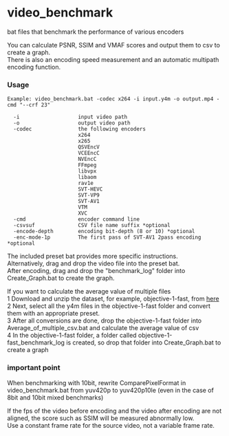 # video_benchmark
bat files that benchmark the performance of various encoders

You can calculate PSNR, SSIM and VMAF scores and output them to csv to create a graph.  
There is also an encoding speed measurement and an automatic multipath encoding function.  

### Usage

```console
Example: video_benchmark.bat -codec x264 -i input.y4m -o output.mp4 -cmd "--crf 23"

  -i                   input video path
  -o                   output video path
  -codec               the following encoders
                       x264
                       x265
                       QSVEncV
                       VCEEncC
                       NVEncC
                       FFmpeg
                       libvpx
                       libaom
                       rav1e
                       SVT-HEVC
                       SVT-VP9
                       SVT-AV1
                       VTM
                       XVC
  -cmd                 encoder command line
  -csvsuf              CSV file name suffix *optional
  -encode-depth        encoding bit-depth (8 or 10) *optional
  -enc-mode-1p         The first pass of SVT-AV1 2pass encoding *optional
```
The included preset bat provides more specific instructions.  
Alternatively, drag and drop the video file into the preset bat.  
After encoding, drag and drop the "benchmark_log" folder into Create_Graph.bat to create the graph.  

If you want to calculate the average value of multiple files  
1 Download and unzip the dataset, for example, objective-1-fast, from [here](https://media.xiph.org/video/derf/)  
2 Next, select all the y4m files in the objective-1-fast folder and convert them with an appropriate preset.  
3 After all conversions are done, drop the objective-1-fast folder into Average_of_multiple_csv.bat and calculate the average value of csv  
4 In the objective-1-fast folder, a folder called objective-1-fast_benchmark_log is created, so drop that folder into Create_Graph.bat to create a graph  

### important point  
When benchmarking with 10bit, rewrite ComparePixelFormat in video_benchmark.bat from yuv420p to yuv420p10le (even in the case of 8bit and 10bit mixed benchmarks)

If the fps of the video before encoding and the video after encoding are not aligned, the score such as SSIM will be measured abnormally low.  
Use a constant frame rate for the source video, not a variable frame rate.  